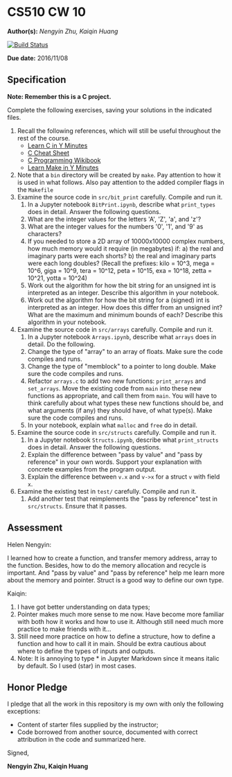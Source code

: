 # CS510 CW 10

**Author(s):** _Nengyin Zhu, Kaiqin Huang_

[![Build Status](https://travis-ci.org/chapman-cs510-2016f/cw-10-redyellow.svg?branch=master)](https://travis-ci.org/chapman-cs510-2016f/cw-10-redyellow)

**Due date:** 2016/11/08

## Specification

**Note: Remember this is a C project.**

Complete the following exercises, saving your solutions in the indicated files. 

1. Recall the following references, which will still be useful throughout the rest of the course.
    * [Learn C in Y Minutes](https://learnxinyminutes.com/docs/c/)
    * [C Cheat Sheet](https://www.cheatography.com/ashlyn-black/cheat-sheets/c-reference/)
    * [C Programming Wikibook](https://en.wikibooks.org/wiki/C_Programming)
    * [Learn Make in Y Minutes](https://learnxinyminutes.com/docs/make/)
1. Note that a ```bin``` directory will be created by ```make```. Pay attention to how it is used in what follows. Also pay attention to the added compiler flags in the ```Makefile```
1. Examine the source code in ```src/bit_print``` carefully. Compile and run it.
    1. In a Jupyter notebook ```BitPrint.ipynb```, describe what ```print_types``` does in detail. Answer the following questions.
    1. What are the integer values for the letters 'A', 'Z', 'a', and 'z'?
    1. What are the integer values for the numbers '0', '1', and '9' as characters?
    1. If you needed to store a 2D array of 10000x10000 complex numbers, how much memory would it require (in megabytes) if: a) the real and imaginary parts were each shorts? b) the real and imaginary parts were each long doubles? (Recall the prefixes: kilo = 10^3, mega = 10^6, giga = 10^9, tera = 10^12, peta = 10^15, exa = 10^18, zetta = 10^21, yotta = 10^24)
    1. Work out the algorithm for how the bit string for an unsigned int is interpreted as an integer. Describe this algorithm in your notebook.
    1. Work out the algorithm for how the bit string for a (signed) int is interpreted as an integer. How does this differ from an unsigned int? What are the maximum and minimum bounds of each? Describe this algorithm in your notebook.
1. Examine the source code in ```src/arrays``` carefully. Compile and run it.
    1. In a Jupyter notebook ```Arrays.ipynb```, describe what ```arrays``` does in detail. Do the following.
    1. Change the type of "array" to an array of floats. Make sure the code compiles and runs.
    1. Change the type of "memblock" to a pointer to long double. Make sure the code compiles and runs.
    1. Refactor ```arrays.c``` to add two new functions: ```print_arrays``` and ```set_arrays```. Move the existing code from ```main``` into these new functions as appropriate, and call them from ```main```. You will have to think carefully about what types these new functions should be, and what arguments (if any) they should have, of what type(s). Make sure the code compiles and runs.
    1. In your notebook, explain what ```malloc``` and ```free``` do in detail.
1. Examine the source code in ```src/structs``` carefully. Compile and run it.
    1. In a Jupyter notebook ```Structs.ipynb```, describe what ```print_structs``` does in detail. Answer the following questions.
    1. Explain the difference between "pass by value" and "pass by reference" in your own words. Support your explanation with concrete examples from the program output.
    1. Explain the difference between ```v.x``` and ```v->x``` for a struct ```v``` with field ```x```.
1. Examine the existing test in ```test/``` carefully. Compile and run it.
    1. Add another test that reimplements the "pass by reference" test in ```src/structs```. Ensure that it passes.

## Assessment

Helen Nengyin:

I learned how to create a function, and transfer memory address, array to the function. Besides, how to do the memory allocation and recycle is important. And "pass by value" and "pass by reference" help me learn more about the memory and pointer. Struct is a good way to define our own type.

Kaiqin:

1. I have got better understanding on data types;
2. Pointer makes much more sense to me now.  Have become more familiar with both how it works and how to use it.  Although still need much more practice to make friends with it...
3. Still need more practice on how to define a structure, how to define a function and how to call it in main.  Should be extra cautious about where to define the types of inputs and outputs.
4. Note: It is annoying to type * in Jupyter Markdown since it means italic by default.  So I used (star) in most cases.

## Honor Pledge

I pledge that all the work in this repository is my own with only the following exceptions:

* Content of starter files supplied by the instructor;
* Code borrowed from another source, documented with correct attribution in the code and summarized here.

Signed,

**Nengyin Zhu, Kaiqin Huang**
